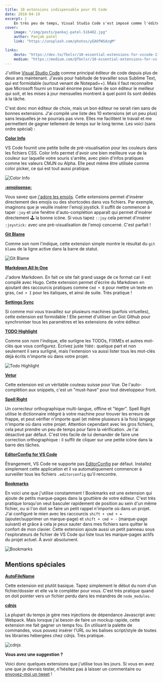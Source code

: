 ```yaml
---
title: 10 extensions indispensable pour VS Code
date: 2018-04-19
excerpt: |
    En très peu de temps, Visual Studio Code s'est imposé comme l'éditeur de code de prédilection pour une grande majorité de développeurs. Voici 10 extensions indispensables (pour moi) qui facilitent le workflow et rendent ce logiciel déjà puissant encore meilleur.
cover:
    image: "/img/posts/pankaj-patel-516482.jpg"
    author: Panjak patel
    link: "https://unsplash.com/photos/yEAOfWSdzgM"

links:
    devto: "https://dev.to/fbnlsr/10-essential-extensions-for-vscode-174i"
    medium: "https://medium.com/@fbnlsr/10-essential-extensions-for-vs-code-fdfa17f4f66c"
---
```

J'utilise [Visual Studio Code](https://code.visualstudio.com/) comme principal éditeur de code depuis plus de deux ans maintenant. J'avais pour habitude de travailler sous Sublime Text, qui est formidable (surtout venant de Notepad++). Mais il faut reconnaître que Microsoft fourni un travail énorme pour faire de son éditeur le meilleur qui soit, et les mises à jour mensuelles montrent à quel point ils sont dédiés à la tâche.

C'est donc mon éditeur de choix, mais un bon éditeur ne serait rien sans de bonnes extensions. J'ai compilé une liste des 10 extensions (et un peu plus) sans lesquelles je ne pourrais pas vivre. Elles me facilitent le travail et me permettent de gagner tellement de temps sur le long terme. Les voici (sans ordre spécial) :

**[Color Info](https://marketplace.visualstudio.com/items?itemName=bierner.color-info)**

VS Code fournit une petite boîte de pré-visualisation pour les couleurs dans les fichiers CSS. Color Info permet d'avoir une bien meilleure vue de la couleur sur laquelle votre souris s'arrête, avec plein d'infos pratiques comme les valeurs CMJN ou Alpha. Elle peut même être utilisée comme color picker, ce qui est tout aussi pratique.

![Color Info](/img/posts/color-infos.png)

**[:emojisense:](https://marketplace.visualstudio.com/items?itemName=bierner.emojisense)**

Vous savez que [j'adore les emojis](/fr/blog/parlons-un-peu-des-emojis/). Cette extensions permet d'insérer directement des emojis ou des shortcodes dans vos fichiers. Par exemple, imaginons que je veuille insérer l'emoji joystick. Il suffit de commencer à taper `:joy` et une fenêtre d'auto-complétion apparaît qui permet d'insérer directement 🕹 la bonne icône. Si vous tapez `::joy` cela permet d'insérer `:joystick:` avec une pré-visualisation de l'emoji concerné. C'est parfait !

**[Git Blame](https://marketplace.visualstudio.com/items?itemName=waderyan.gitblame)**

Comme son nom l'indique, cette extension simple montre le résultat du `git blame` de la ligne active dans la barre de statut.

![Git Blame](/img/posts/git-blame.gif)

**[Markdown All In One](https://marketplace.visualstudio.com/items?itemName=yzhang.markdown-all-in-one)**

J'adore Markdown. En fait ce site fait grand usage de ce format car il est compilé avec Hugo. Cette extension permet d'écrire du Markdown en ajoutant des raccourcis pratiques comme `Cmd + B` pour mettre un texte en gras, `Cmd + I` pour les italiques, et ainsi de suite. Très pratique !

**[Settings Sync](https://marketplace.visualstudio.com/items?itemName=Shan.code-settings-sync)**

Si comme moi vous travaillez sur plusieurs machines (parfois virtuelles), cette extension est formidable ! Elle permet d'utiliser un Gist Github pour synchroniser tous les paramètres et les extensions de votre éditeur.

**[TODO Highlight](https://marketplace.visualstudio.com/items?itemName=wayou.vscode-todo-highlight)**

Comme son nom l'indique, elle surligne les TODOs, FIXMEs et autres mot-clés que vous configurez. Écrivez juste `TODO:` quelque part et non seulement il sera surligné, mais l'extension va aussi lister tous les mot-clés déjà écrits n'importe où dans votre projet.

![Todo Highlight](/img/posts/todo-highlight.png)

**[Vetur](https://marketplace.visualstudio.com/items?itemName=octref.vetur)**

Cette extension est un véritable couteau suisse pour Vue. De l'auto-complétion aux snippets, c'est un "must-have" pour tout développeur front.

**[Spell Right](https://marketplace.visualstudio.com/items?itemName=ban.spellright)**

Un correcteur orthographique multi-langue, offline et "léger". Spell Right utilise le dictionnaire intégré à votre machine pour trouver les erreurs de frappe, et peut vérifier n'importe quel (et même plusieurs à la fois) langage n'importe où dans votre projet. Attention cependant avec les gros fichiers, cela peut prendre un peu de temps pour faire la vérification. Je l'ai désactivé par défaut. C'est très facile de lui demander de faire une correction orthographique : il suffit de cliquer sur une petite icône dans la barre des tâches.

**[EditorConfig for VS Code](https://marketplace.visualstudio.com/items?itemName=EditorConfig.EditorConfig)**

Étrangement, VS Code ne supporte pas [EditorConfig](http://editorconfig.org/) par défaut. Installez simplement cette application et il va automatiquement commencer à surveiller tous les fichiers `.editorconfig` qu'il rencontre.

**[Bookmarks](https://marketplace.visualstudio.com/items?itemName=alefragnani.Bookmarks)**

En voici une que j'utilise constamment ! Bookmarks est une extension qui ajoute de petits marque-pages dans la gouttière de votre éditeur. C'est très pratique lorsqu'on veut basculer rapidement de position au sein d'un même fichier, ou si l'on doit se faire un petit rappel n'importe où dans un projet. J'ai configuré le mien avec les raccourcis `shift + cmd + =` (ajouter/supprimer un marque-page) et `shift + cmd + -` (marque-page suivant) et grâce à cela je peux sauter dans mes fichiers sans quitter le confort de mon clavier. Cette extension ajoute aussi un petit panneau sous l'explorateurs de fichier de VS Code qui liste tous les marque-pages actifs du projet actuel. À avoir absolument.

![Bookmarks](/img/posts/bookmarks.png)

## Mentions spéciales

**[AutoFileName](https://marketplace.visualstudio.com/items?itemName=JerryHong.autofilename)**

Cette extension est plutôt basique. Tapez simplement le début du nom d'un fichier/dossier et elle va le compléter pour vous. C'est très pratique quand on doit pointer vers un fichier perdu dans les méandres de `node_modules`.

**[cdnjs](https://marketplace.visualstudio.com/items?itemName=JakeWilson.vscode-cdnjs)**

La plupart du temps je gère mes injections de dépendance Javascript avec Webpack. Mais lorsque j'ai besoin de faire un mockup rapide, cette extension me fait gagner un temps fou. En utilisant la palette de commandes, vous pouvez insérer l'URL ou les balises script/style de toutes les librairies hébergées chez cdnjs. Très pratique.

![cdnjs](/img/posts/cdnjs.gif)

**Vous avez une suggestion ?**

Voici donc quelques extensions que j'utilise tous les jours. Si vous en avez une que je devrais tester, n'hésitez pas à laisser un commentaire ou [envoyez-moi un tweet](https://twitter.com/fbnlsr) !
